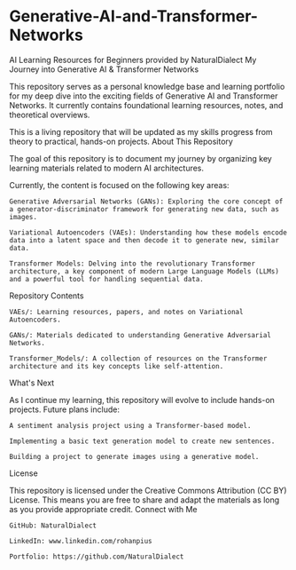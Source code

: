 # Generative-AI-and-Transformer-Networks
AI Learning Resources for Beginners provided by NaturalDialect
My Journey into Generative AI & Transformer Networks

This repository serves as a personal knowledge base and learning portfolio for my deep dive into the exciting fields of Generative AI and Transformer Networks. It currently contains foundational learning resources, notes, and theoretical overviews.

This is a living repository that will be updated as my skills progress from theory to practical, hands-on projects.
About This Repository

The goal of this repository is to document my journey by organizing key learning materials related to modern AI architectures.

Currently, the content is focused on the following key areas:

    Generative Adversarial Networks (GANs): Exploring the core concept of a generator-discriminator framework for generating new data, such as images.

    Variational Autoencoders (VAEs): Understanding how these models encode data into a latent space and then decode it to generate new, similar data.

    Transformer Models: Delving into the revolutionary Transformer architecture, a key component of modern Large Language Models (LLMs) and a powerful tool for handling sequential data.

Repository Contents

    VAEs/: Learning resources, papers, and notes on Variational Autoencoders.

    GANs/: Materials dedicated to understanding Generative Adversarial Networks.

    Transformer_Models/: A collection of resources on the Transformer architecture and its key concepts like self-attention.

What's Next

As I continue my learning, this repository will evolve to include hands-on projects. Future plans include:

    A sentiment analysis project using a Transformer-based model.

    Implementing a basic text generation model to create new sentences.

    Building a project to generate images using a generative model.

License

This repository is licensed under the Creative Commons Attribution (CC BY) License. This means you are free to share and adapt the materials as long as you provide appropriate credit.
Connect with Me

    GitHub: NaturalDialect

    LinkedIn: www.linkedin.com/rohanpius

    Portfolio: https://github.com/NaturalDialect
